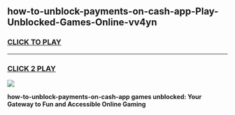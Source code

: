
## how-to-unblock-payments-on-cash-app-Play-Unblocked-Games-Online-vv4yn
<h3>
<a href="https://premium76.site?title=how-to-unblock-payments-on-cash-app&ref=25A">CLICK TO PLAY</a></h3>
<hr>

<h3>
<a href="https://premium76.site?title=how-to-unblock-payments-on-cash-app&ref=25A">CLICK 2 PLAY</a>
  
</h3>

<a href="https://premium76.site?title=how-to-unblock-payments-on-cash-app&ref=25A"><img src="https://clearcache.store/games.png"></a>


**how-to-unblock-payments-on-cash-app games unblocked: Your Gateway to Fun and Accessible Online Gaming**
